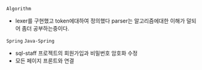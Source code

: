 `Algorithm`
- lexer를 구현했고 token에대하여 정의했다 parser는 알고리즘에대한 이해가 덜되어 좀더 공부하는중이다.

`Spring` `Java-Spring`
- sql-staff 프로젝트의 회원가입과 비밀번호 암호화 수정
- 모든 페이지 프론트와 연결